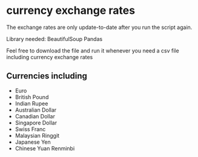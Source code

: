 # currency exchange rates
The exchange rates are only update-to-date after you run the script again.


Library needed:
BeautifulSoup
Pandas

Feel free to download the file and run it whenever you need a csv file including currency exchange rates

## Currencies including

- Euro
- British Pound
- Indian Rupee 
- Australian Dollar
- Canadian Dollar
- Singapore Dollar 
- Swiss Franc 
- Malaysian Ringgit 
- Japanese Yen
- Chinese Yuan Renminbi
